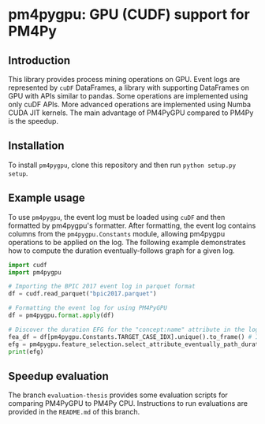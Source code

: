 # pm4pygpu: GPU (CUDF) support for PM4Py

## Introduction

This library provides process mining operations on GPU. Event logs are represented by `cuDF` DataFrames, a library with supporting DataFrames on GPU with APIs similar to pandas. Some operations are implemented using only cuDF APIs. More advanced operations are implemented using Numba CUDA JIT kernels. The main advantage of PM4PyGPU compared to PM4Py is the speedup.

## Installation
To install `pm4pygpu`, clone this repository and then run `python setup.py setup`.

## Example usage
To use `pm4pygpu`, the event log must be loaded using `cuDF` and then formatted by pm4pygpu's formatter. After formatting, the event log contains columns from the `pm4pygpu.Constants` module, allowing pm4pygpu operations to be applied on the log. The following example demonstrates how to compute the duration eventually-follows graph for a given log.

```python
import cudf
import pm4pygpu

# Importing the BPIC 2017 event log in parquet format
df = cudf.read_parquet("bpic2017.parquet")

# Formatting the event log for using PM4PyGPU
df = pm4pygpu.format.apply(df)

# Discover the duration EFG for the "concept:name" attribute in the log
fea_df = df[pm4pygpu.Constants.TARGET_CASE_IDX].unique().to_frame() # Identifying the case attribute
efg = pm4pygpu.feature_selection.select_attribute_eventually_path_durations(df, fea_df, "concept:name")
print(efg)
```

## Speedup evaluation
The branch `evaluation-thesis` provides some evaluation scripts for comparing PM4PyGPU to PM4Py CPU. Instructions to run evaluations are provided in the `README.md` of this branch.
